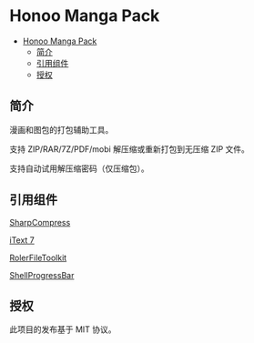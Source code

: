 # Honoo Manga Pack

<!-- @import "[TOC]" {cmd="toc" depthFrom=1 depthTo=6 orderedList=false} -->

<!-- code_chunk_output -->

- [Honoo Manga Pack](#honoo-manga-pack)
  - [简介](#简介)
  - [引用组件](#引用组件)
  - [授权](#授权)

<!-- /code_chunk_output -->

## 简介

漫画和图包的打包辅助工具。

支持 ZIP/RAR/7Z/PDF/mobi 解压缩或重新打包到无压缩 ZIP 文件。

支持自动试用解压缩密码（仅压缩包）。

## 引用组件

[SharpCompress](https://github.com/adamhathcock/sharpcompress)

[iText 7](https://itextpdf.com/)

[RolerFileToolkit](https://github.com/rolerzhang/RolerFileToolkit)

[ShellProgressBar](https://github.com/Mpdreamz/shellprogressbar)

## 授权

此项目的发布基于 MIT 协议。
